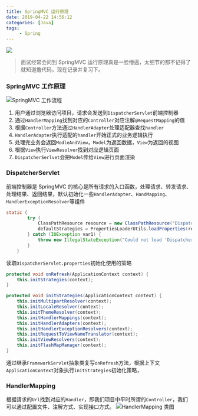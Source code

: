 ```yaml
---
title: SpringMVC 运行原理
date: 2019-04-22 14:56:12
categories: [Java]
tags:
	 - Spring
---
```

![](/images/spring.jpg)
> 面试经常会问到 SpringMVC 运行原理真是一脸懵逼，太细节的都不记得了就知道撸代码，现在记录并复习下。

### SpringMVC 工作原理
![SpringMVC 工作流程](/images/springmvc.jpg)
1. 用户通过浏览器访问项目，请求会发送到`DispatcherServlet`前端控制器
2. 通过`HandlerMapping`找到对应的`Controller`对应注解`@RequestMapping`的值
3. 根据`Controller`方法通过`HandlerAdapter`处理适配器查找`handler`
4. `HandlerAdapter`执行适配的`handler`开始正式的业务逻辑执行
5. 处理完业务会返回`ModleAndView`，`Model`为返回数据，`View`为返回的视图
6. 根据`View`执行`ViewResolver`找到对应逻辑页面
7. `DispatcherSerlvet`会把`Model`传给`View`进行页面渲染

### DispatcherServlet
前端控制器是 SpringMVC 的核心是所有请求的入口函数，处理请求、转发请求、处理结果、返回结果，默认初始化一些`HandlerAdapter`、`HandMapping`、`HandlerExceptionResolver`等组件
``` java
static {
        try {
            ClassPathResource resource = new ClassPathResource("DispatcherServlet.properties", DispatcherServlet.class);
            defaultStrategies = PropertiesLoaderUtils.loadProperties(resource);
        } catch (IOException var1) {
            throw new IllegalStateException("Could not load 'DispatcherServlet.properties': " + var1.getMessage());
        }
    }
```
读取`DispatcherServlet.properties`初始化使用的策略
``` java
protected void onRefresh(ApplicationContext context) {
    this.initStrategies(context);
}

protected void initStrategies(ApplicationContext context) {
    this.initMultipartResolver(context);
    this.initLocaleResolver(context);
    this.initThemeResolver(context);
    this.initHandlerMappings(context);
    this.initHandlerAdapters(context);
    this.initHandlerExceptionResolvers(context);
    this.initRequestToViewNameTranslator(context);
    this.initViewResolvers(context);
    this.initFlashMapManager(context);
}
```
通过继承`FrameworkServlet`抽象类复写`onRefresh`方法，根据上下文`ApplicationContext`对象执行`initStrategies`初始化策略，

### HandlerMapping
根据请求的`Url`找到对应的`Handler`，即我们项目中平时所谓的`Controller`，我们可以通过配置文件、注解方式、实现接口方式。
![HandlerMapping 类图](/images/HandlerMapping.png)